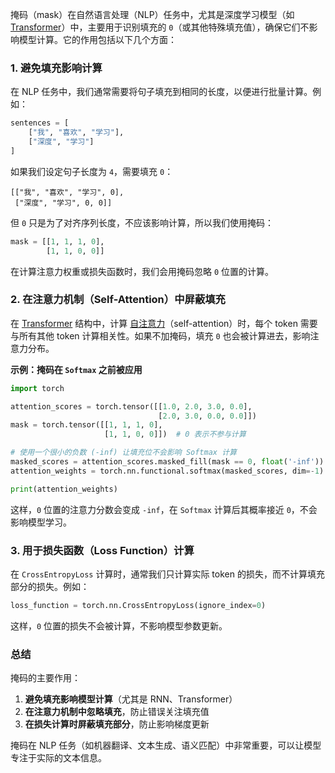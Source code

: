 掩码（mask）在自然语言处理（NLP）任务中，尤其是深度学习模型（如 [Transformer](w)）中，主要用于识别填充的 `0`（或其他特殊填充值），确保它们不影响模型计算。它的作用包括以下几个方面：

### 1. **避免填充影响计算**
   在 NLP 任务中，我们通常需要将句子填充到相同的长度，以便进行批量计算。例如：
   ```python
   sentences = [
       ["我", "喜欢", "学习"],
       ["深度", "学习"]
   ]
   ```
   如果我们设定句子长度为 `4`，需要填充 `0`：
   ```
   [["我", "喜欢", "学习", 0],
    ["深度", "学习", 0, 0]]
   ```
   但 `0` 只是为了对齐序列长度，不应该影响计算，所以我们使用掩码：
   ```python
   mask = [[1, 1, 1, 0], 
           [1, 1, 0, 0]]
   ```
   在计算注意力权重或损失函数时，我们会用掩码忽略 `0` 位置的计算。

### 2. **在注意力机制（Self-Attention）中屏蔽填充**
   在 [Transformer](w) 结构中，计算 [自注意力](w)（self-attention）时，每个 token 需要与所有其他 token 计算相关性。如果不加掩码，填充 `0` 也会被计算进去，影响注意力分布。

   **示例：掩码在 `Softmax` 之前被应用**
   ```python
   import torch

   attention_scores = torch.tensor([[1.0, 2.0, 3.0, 0.0], 
                                    [2.0, 3.0, 0.0, 0.0]])
   mask = torch.tensor([[1, 1, 1, 0], 
                        [1, 1, 0, 0]])  # 0 表示不参与计算

   # 使用一个很小的负数 (-inf) 让填充位不会影响 Softmax 计算
   masked_scores = attention_scores.masked_fill(mask == 0, float('-inf'))
   attention_weights = torch.nn.functional.softmax(masked_scores, dim=-1)

   print(attention_weights)
   ```
   这样，`0` 位置的注意力分数会变成 `-inf`，在 `Softmax` 计算后其概率接近 `0`，不会影响模型学习。

### 3. **用于损失函数（Loss Function）计算**
   在 `CrossEntropyLoss` 计算时，通常我们只计算实际 token 的损失，而不计算填充部分的损失。例如：
   ```python
   loss_function = torch.nn.CrossEntropyLoss(ignore_index=0)
   ```
   这样，`0` 位置的损失不会被计算，不影响模型参数更新。

### **总结**
掩码的主要作用：
1. **避免填充影响模型计算**（尤其是 RNN、Transformer）
2. **在注意力机制中忽略填充**，防止错误关注填充值
3. **在损失计算时屏蔽填充部分**，防止影响梯度更新

掩码在 NLP 任务（如机器翻译、文本生成、语义匹配）中非常重要，可以让模型专注于实际的文本信息。
